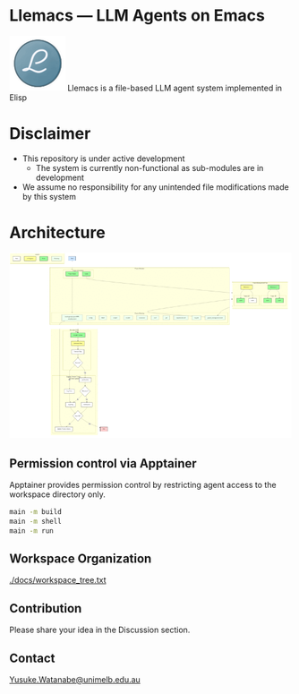 <!-- ---
!-- title: 2024-12-31 10:07:30
!-- author: ywata-note-win
!-- date: /home/ywatanabe/.dotfiles/.emacs.d/lisp/llemacs/README.md
!-- --- -->

# Llemacs — LLM Agents on Emacs
<img src="./docs/llemacs.gif" width="100" alt="Llemacs Logo">
Llemacs is a file-based LLM agent system implemented in Elisp

# Disclaimer
- This repository is under active development
  - The system is currently non-functional as sub-modules are in development
- We assume no responsibility for any unintended file modifications made by this system

# Architecture
<a href="./docs/project_flow/project_flow.png">
    <img src="./docs/project_flow/project_flow.gif" alt="Project Flow" width="800">
</a>

## Permission control via Apptainer

Apptainer provides permission control by restricting agent access to the workspace directory only.

``` bash
main -m build
main -m shell
main -m run
```

## Workspace Organization
[./docs/workspace_tree.txt](./docs/workspace_tree.txt)

## Contribution
Please share your idea in the Discussion section.

## Contact
Yusuke.Watanabe@unimelb.edu.au
